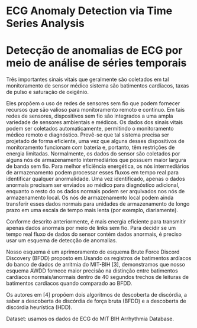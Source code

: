 # ECG Anomaly Detection via Time Series Analysis

# Detecção de anomalias de ECG por meio de análise de séries temporais

Três importantes sinais vitais que geralmente são coletados em tal monitoramento de sensor médico sistema são batimentos cardíacos, taxas de pulso e saturação de oxigênio. 

Eles propõem o uso de redes de sensores sem fio que podem fornecer recursos que são valioso para monitoramento remoto e contínuo. Em tais redes de sensores, dispositivos sem fio são integrados a uma ampla variedade de sensores ambientais e médicos. Os dados dos sinais vitais podem ser coletados automaticamente, permitindo o monitoramento médico remoto e diagnóstico. Prevê-se que tal sistema precisa ser projetado de forma eficiente, uma vez que alguns desses dispositivos de monitoramento funcionam com bateria e, portanto, têm restrições de energia limitadas. Normalmente, os dados do sensor são coletados por alguns nós de armazenamento intermediários que possuem maior largura de banda sem fio. Para melhor eficiência energética, os nós intermediários de armazenamento podem processar esses fluxos em tempo real para identificar qualquer anormalidade. Uma vez identificado, apenas o dados anormais precisam ser enviados ao médico para diagnóstico adicional, enquanto o resto do os dados normais podem ser arquivados nos nós de armazenamento local. Os nós de armazenamento local podem ainda transferir esses dados normais para unidades de armazenamento de longo prazo em uma escala de tempo mais lenta (por exemplo, diariamente).

Conforme descrito anteriormente, é mais  energia eficiente para transmitir apenas dados anormais por meio de links sem fio. Para decidir se um tempo real fluxo de dados do sensor contém dados anormais, é preciso usar um esquema de detecção de anomalias.


Nosso esquema é um aprimoramento do esquema Brute Force Discord Discovery (BFDD) proposto em.Usando os registros de batimentos  ardíacos do banco de dados de arritmia do MIT-BIH [3], demonstramos que nosso esquema AWDD fornece maior precisão na distinção entre batimentos cardíacos normais/anormais dentro de 40 segundos trechos de leituras de batimentos cardíacos quando comparado ao BFDD.


Os autores em [4] propõem dois algoritmos de descoberta de discórdia, a saber a descoberta de discórdia de força bruta (BFDD) e a descoberta de discórdia heurística (HDD).

Dataset: usamos os dados de ECG do MIT BIH Arrhythmia Database.